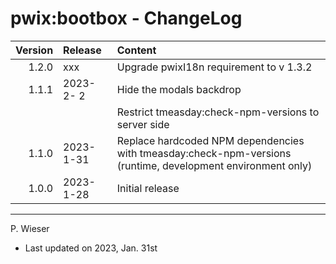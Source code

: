 # pwix:bootbox - ChangeLog

| Version | Release    | Content |
| ---:    | :---       | :---    |
| 1.2.0   | xxx | Upgrade pwixI18n requirement to v 1.3.2 |
| 1.1.1   | 2023- 2- 2 | Hide the modals backdrop |
|         |            | Restrict tmeasday:check-npm-versions to server side |
| 1.1.0   | 2023- 1-31 | Replace hardcoded NPM dependencies with tmeasday:check-npm-versions (runtime, development environment only) |
| 1.0.0   | 2023- 1-28 | Initial release |

---
P. Wieser
- Last updated on 2023, Jan. 31st
